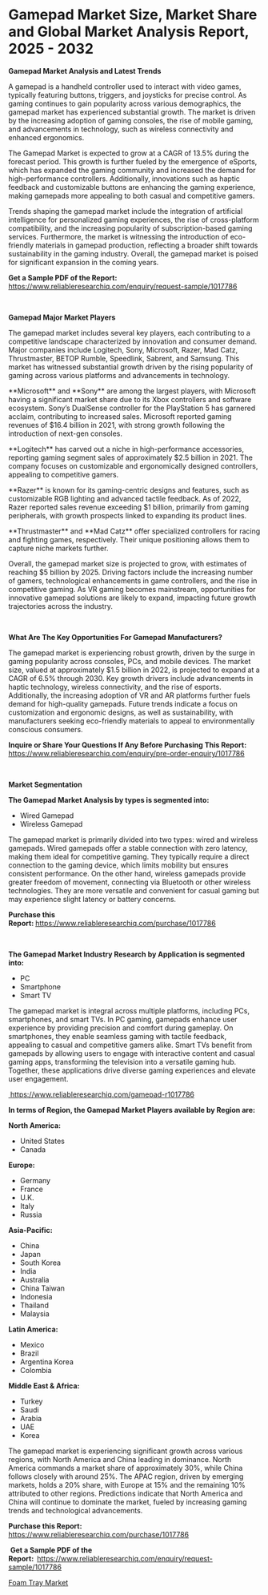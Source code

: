 <p><h1>Gamepad Market Size, Market Share and Global Market Analysis Report, 2025 - 2032</h1></p><p><strong>Gamepad Market Analysis and Latest Trends</strong></p>
<p><p>A gamepad is a handheld controller used to interact with video games, typically featuring buttons, triggers, and joysticks for precise control. As gaming continues to gain popularity across various demographics, the gamepad market has experienced substantial growth. The market is driven by the increasing adoption of gaming consoles, the rise of mobile gaming, and advancements in technology, such as wireless connectivity and enhanced ergonomics.</p><p>The Gamepad Market is expected to grow at a CAGR of 13.5% during the forecast period. This growth is further fueled by the emergence of eSports, which has expanded the gaming community and increased the demand for high-performance controllers. Additionally, innovations such as haptic feedback and customizable buttons are enhancing the gaming experience, making gamepads more appealing to both casual and competitive gamers.</p><p>Trends shaping the gamepad market include the integration of artificial intelligence for personalized gaming experiences, the rise of cross-platform compatibility, and the increasing popularity of subscription-based gaming services. Furthermore, the market is witnessing the introduction of eco-friendly materials in gamepad production, reflecting a broader shift towards sustainability in the gaming industry. Overall, the gamepad market is poised for significant expansion in the coming years.</p></p>
<p><strong>Get a Sample PDF of the Report:&nbsp;</strong> <a href="https://www.reliableresearchiq.com/enquiry/request-sample/1017786?utm_campaign=3299&utm_medium=2&utm_source=Github&utm_content=ia&utm_term=04042025&utm_id=gamepad">https://www.reliableresearchiq.com/enquiry/request-sample/1017786</a></p>
<p>&nbsp;</p>
<p><strong>Gamepad Major Market Players</strong></p>
<p><p>The gamepad market includes several key players, each contributing to a competitive landscape characterized by innovation and consumer demand. Major companies include Logitech, Sony, Microsoft, Razer, Mad Catz, Thrustmaster, BETOP Rumble, Speedlink, Sabrent, and Samsung. This market has witnessed substantial growth driven by the rising popularity of gaming across various platforms and advancements in technology.</p><p>**Microsoft** and **Sony** are among the largest players, with Microsoft having a significant market share due to its Xbox controllers and software ecosystem. Sony’s DualSense controller for the PlayStation 5 has garnered acclaim, contributing to increased sales. Microsoft reported gaming revenues of $16.4 billion in 2021, with strong growth following the introduction of next-gen consoles.</p><p>**Logitech** has carved out a niche in high-performance accessories, reporting gaming segment sales of approximately $2.5 billion in 2021. The company focuses on customizable and ergonomically designed controllers, appealing to competitive gamers. </p><p>**Razer** is known for its gaming-centric designs and features, such as customizable RGB lighting and advanced tactile feedback. As of 2022, Razer reported sales revenue exceeding $1 billion, primarily from gaming peripherals, with growth prospects linked to expanding its product lines.</p><p>**Thrustmaster** and **Mad Catz** offer specialized controllers for racing and fighting games, respectively. Their unique positioning allows them to capture niche markets further.</p><p>Overall, the gamepad market size is projected to grow, with estimates of reaching $5 billion by 2025. Driving factors include the increasing number of gamers, technological enhancements in game controllers, and the rise in competitive gaming. As VR gaming becomes mainstream, opportunities for innovative gamepad solutions are likely to expand, impacting future growth trajectories across the industry.</p></p>
<p>&nbsp;</p>
<p><strong>What Are The Key Opportunities For Gamepad Manufacturers?</strong></p>
<p><p>The gamepad market is experiencing robust growth, driven by the surge in gaming popularity across consoles, PCs, and mobile devices. The market size, valued at approximately $1.5 billion in 2022, is projected to expand at a CAGR of 6.5% through 2030. Key growth drivers include advancements in haptic technology, wireless connectivity, and the rise of esports. Additionally, the increasing adoption of VR and AR platforms further fuels demand for high-quality gamepads. Future trends indicate a focus on customization and ergonomic designs, as well as sustainability, with manufacturers seeking eco-friendly materials to appeal to environmentally conscious consumers.</p></p>
<p><strong>Inquire or Share Your Questions If Any Before Purchasing This Report:</strong> <a href="https://www.reliableresearchiq.com/enquiry/pre-order-enquiry/1017786?utm_campaign=3299&utm_medium=2&utm_source=Github&utm_content=ia&utm_term=04042025&utm_id=gamepad">https://www.reliableresearchiq.com/enquiry/pre-order-enquiry/1017786</a></p>
<p>&nbsp;</p>
<p><strong>Market Segmentation</strong></p>
<p><strong>The Gamepad Market Analysis by types is segmented into:</strong></p>
<p><ul><li>Wired Gamepad</li><li>Wireless Gamepad</li></ul></p>
<p><p>The gamepad market is primarily divided into two types: wired and wireless gamepads. Wired gamepads offer a stable connection with zero latency, making them ideal for competitive gaming. They typically require a direct connection to the gaming device, which limits mobility but ensures consistent performance. On the other hand, wireless gamepads provide greater freedom of movement, connecting via Bluetooth or other wireless technologies. They are more versatile and convenient for casual gaming but may experience slight latency or battery concerns.</p></p>
<p><strong>Purchase this Report:&nbsp;</strong><a href="https://www.reliableresearchiq.com/purchase/1017786?utm_campaign=3299&utm_medium=2&utm_source=Github&utm_content=ia&utm_term=04042025&utm_id=gamepad">https://www.reliableresearchiq.com/purchase/1017786</a></p>
<p>&nbsp;</p>
<p><strong>The Gamepad Market Industry Research by Application is segmented into:</strong></p>
<p><ul><li>PC</li><li>Smartphone</li><li>Smart TV</li></ul></p>
<p><p>The gamepad market is integral across multiple platforms, including PCs, smartphones, and smart TVs. In PC gaming, gamepads enhance user experience by providing precision and comfort during gameplay. On smartphones, they enable seamless gaming with tactile feedback, appealing to casual and competitive gamers alike. Smart TVs benefit from gamepads by allowing users to engage with interactive content and casual gaming apps, transforming the television into a versatile gaming hub. Together, these applications drive diverse gaming experiences and elevate user engagement.</p></p>
<p><a href="https://www.reliableresearchiq.com/gamepad-r1017786?utm_campaign=3299&utm_medium=2&utm_source=Github&utm_content=ia&utm_term=04042025&utm_id=gamepad">&nbsp;https://www.reliableresearchiq.com/gamepad-r1017786</a></p>
<p><strong>In terms of Region, the Gamepad Market Players available by Region are:</strong></p>
<p>
    <p> <strong> North America: </strong>
        <ul>
            <li>United States</li>
            <li>Canada</li>
        </ul>
        </p> 
    <p> <strong> Europe: </strong>
        <ul>
            <li>Germany</li>
            <li>France</li>
            <li>U.K.</li>
            <li>Italy</li>
            <li>Russia</li>
        </ul>
        </p> 
    <p> <strong> Asia-Pacific: </strong>
        <ul>
            <li>China</li>
            <li>Japan</li>
            <li>South Korea</li>
            <li>India</li>
            <li>Australia</li>
            <li>China Taiwan</li>
            <li>Indonesia</li>
            <li>Thailand</li>
            <li>Malaysia</li>
        </ul>
        </p> 
    <p> <strong> Latin America: </strong>
        <ul>
            <li>Mexico</li>
            <li>Brazil</li>
            <li>Argentina Korea</li>
            <li>Colombia</li>
        </ul>
        </p> 
    <p> <strong> Middle East & Africa: </strong>
        <ul>
            <li>Turkey</li>
            <li>Saudi</li>
            <li>Arabia</li>
            <li>UAE</li>
            <li>Korea</li>
        </ul>
    </p>
    </p>
<p><p>The gamepad market is experiencing significant growth across various regions, with North America and China leading in dominance. North America commands a market share of approximately 30%, while China follows closely with around 25%. The APAC region, driven by emerging markets, holds a 20% share, with Europe at 15% and the remaining 10% attributed to other regions. Predictions indicate that North America and China will continue to dominate the market, fueled by increasing gaming trends and technological advancements.</p></p>
<p><strong>Purchase this Report: </strong><a href="https://www.reliableresearchiq.com/purchase/1017786?utm_campaign=3299&utm_medium=2&utm_source=Github&utm_content=ia&utm_term=04042025&utm_id=gamepad">https://www.reliableresearchiq.com/purchase/1017786</a></p>
<p>&nbsp;<strong>Get a Sample PDF of the Report:&nbsp;&nbsp;</strong><a href="https://www.reliableresearchiq.com/enquiry/request-sample/1017786?utm_campaign=3299&utm_medium=2&utm_source=Github&utm_content=ia&utm_term=04042025&utm_id=gamepad">https://www.reliableresearchiq.com/enquiry/request-sample/1017786</a></p>
<p><strong></strong></p>
<p><p><a href="https://github.com/sirayedantte/Market-Research-Report-List-1/blob/main/foam-tray-market.md?utm_campaign=3299&utm_medium=2&utm_source=Github&utm_content=ia&utm_term=04042025&utm_id=gamepad">Foam Tray Market</a></p></p>